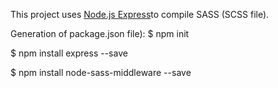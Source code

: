 This project uses [Node.js Express](https://expressjs.com/en)to compile SASS (SCSS file).

Generation of package.json file):
$ npm init 

$ npm install express --save

$ npm install node-sass-middleware --save

